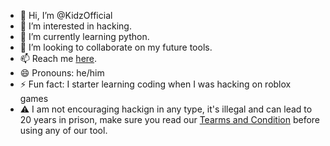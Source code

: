 - 👋 Hi, I’m @KidzOfficial
- 👀 I’m interested in hacking.
- 🌱 I’m currently learning python.
- 💞️ I’m looking to collaborate on my future tools.
- 📫 Reach me [here](https://discord.com/invite/vS28BFPysH).
- 😄 Pronouns: he/him
- ⚡ Fun fact: I starter learning coding when I was hacking on roblox games
- ⚠️ I am not encouraging hackign in any type, it's illegal and can lead to 20 years in prison, make sure you read our [Tearms and Condition](https://github.com/KidzOfficial/Terms-Of-Conditions/blob/main/Terms.md) before using any of our tool.

<!---
KidzOfficial/KidzOfficial is a ✨ special ✨ repository because its `README.md` (this file) appears on your GitHub profile.
You can click the Preview link to take a look at your changes.
--->
